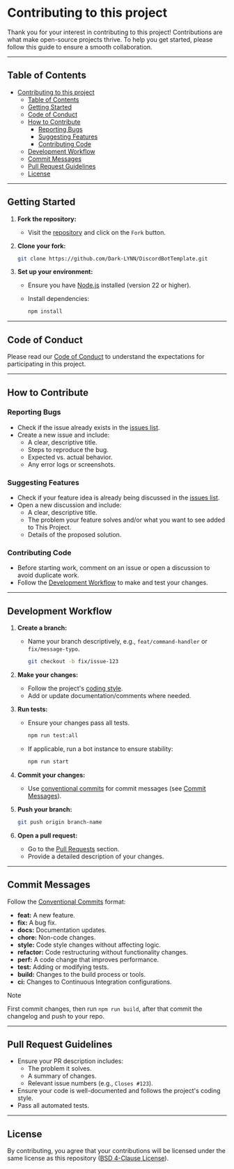 # Contributing to this project

Thank you for your interest in contributing to this project!
Contributions are what make open-source projects thrive.
To help you get started, please follow this guide to ensure a smooth collaboration.

---

## Table of Contents

- [Contributing to this project](#contributing-to-this-project)
  - [Table of Contents](#table-of-contents)
  - [Getting Started](#getting-started)
  - [Code of Conduct](#code-of-conduct)
  - [How to Contribute](#how-to-contribute)
    - [Reporting Bugs](#reporting-bugs)
    - [Suggesting Features](#suggesting-features)
    - [Contributing Code](#contributing-code)
  - [Development Workflow](#development-workflow)
  - [Commit Messages](#commit-messages)
  - [Pull Request Guidelines](#pull-request-guidelines)
  - [License](#license)

---

## Getting Started

1. **Fork the repository:**
   - Visit the [repository](https://github.com/Dark-LYNN/DiscordBotTemplate)
     and click on the `Fork` button.
2. **Clone your fork:**

   ```bash
   git clone https://github.com/Dark-LYNN/DiscordBotTemplate.git
   ```

3. **Set up your environment:**

   - Ensure you have [Node.js](https://nodejs.org/) installed (version 22 or higher).
   - Install dependencies:

     ```bash
     npm install
     ```

---

## Code of Conduct

Please read our [Code of Conduct](CODE_OF_CONDUCT.md) to understand
the expectations for participating in this project.

---

## How to Contribute

### Reporting Bugs

- Check if the issue already exists in the [issues list](https://github.com/Dark-LYNN/DiscordBotTemplate/issues).
- Create a new issue and include:
  - A clear, descriptive title.
  - Steps to reproduce the bug.
  - Expected vs. actual behavior.
  - Any error logs or screenshots.

### Suggesting Features

- Check if your feature idea is already being discussed in the
  [issues list](https://github.com/orgs/LynnuxDev/discussions/categories/ideas).
- Open a new discussion and include:
  - A clear, descriptive title.
  - The problem your feature solves and/or what you want to see added to This Project.
  - Details of the proposed solution.

### Contributing Code

- Before starting work, comment on an issue or open a discussion to
  avoid duplicate work.
- Follow the [Development Workflow](workflow.md) to make and test your changes.

---

## Development Workflow

1. **Create a branch:**

   - Name your branch descriptively, e.g., `feat/command-handler` or `fix/message-typo`.

     ```bash
     git checkout -b fix/issue-123
     ```

2. **Make your changes:**

   - Follow the project's [coding style](./styling.md).
   - Add or update documentation/comments where needed.

3. **Run tests:**

   - Ensure your changes pass all tests.

     ```bash
     npm run test:all
     ```

   - If applicable, run a bot instance to ensure stability:

     ```bash
     npm run start
     ```

4. **Commit your changes:**

   - Use [conventional commits](https://www.conventionalcommits.org/) for
     commit messages (see [Commit Messages](#commit-messages)).

5. **Push your branch:**

   ```bash
   git push origin branch-name
   ```

6. **Open a pull request:**
   - Go to the [Pull Requests](https://github.com/Dark-LYNN/DiscordBotTemplate/pulls)
     section.
   - Provide a detailed description of your changes.

---

## Commit Messages

Follow the [Conventional Commits](https://www.conventionalcommits.org/) format:

- **feat:** A new feature.
- **fix:** A bug fix.
- **docs:** Documentation updates.
- **chore:** Non-code changes.
- **style:** Code style changes without affecting logic.
- **refactor:** Code restructuring without functionality changes.
- **perf:** A code change that improves performance.
- **test:** Adding or modifying tests.
- **build:** Changes to the build process or tools.
- **ci:** Changes to Continuous Integration configurations.

> [!NOTE]
> First commit changes, then run `npm run build`,
> after that commit the changelog and push to your repo.

---

## Pull Request Guidelines

- Ensure your PR description includes:
  - The problem it solves.
  - A summary of changes.
  - Relevant issue numbers (e.g., `Closes #123`).
- Ensure your code is well-documented and follows the project's coding style.
- Pass all automated tests.

---

## License

By contributing, you agree that your contributions will be licensed under
the same license as this repository ([BSD 4-Clause License](../LICENSE)).
